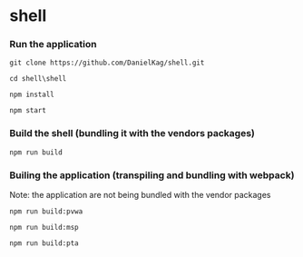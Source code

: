 # shell

### Run the application

`git clone https://github.com/DanielKag/shell.git`

`cd shell\shell`

`npm install`

`npm start`


### Build the shell (bundling it with the vendors packages)
`npm run build`

### Builing the application (transpiling and bundling with webpack)
Note: the application are not being bundled with the vendor packages

`npm run build:pvwa`

`npm run build:msp`

`npm run build:pta`

